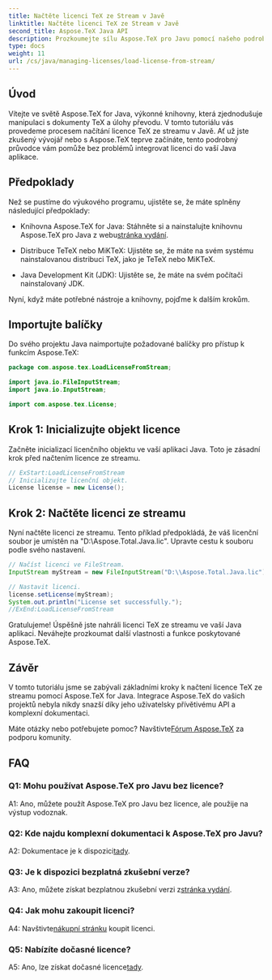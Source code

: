```yaml
---
title: Načtěte licenci TeX ze Stream v Javě
linktitle: Načtěte licenci TeX ze Stream v Javě
second_title: Aspose.TeX Java API
description: Prozkoumejte sílu Aspose.TeX pro Javu pomocí našeho podrobného průvodce načítáním licencí TeX ze streamů. Bezproblémově integrujte manipulaci s dokumenty TeX do svých aplikací Java.
type: docs
weight: 11
url: /cs/java/managing-licenses/load-license-from-stream/
---
```

## Úvod

Vítejte ve světě Aspose.TeX for Java, výkonné knihovny, která zjednodušuje manipulaci s dokumenty TeX a úlohy převodu. V tomto tutoriálu vás provedeme procesem načítání licence TeX ze streamu v Javě. Ať už jste zkušený vývojář nebo s Aspose.TeX teprve začínáte, tento podrobný průvodce vám pomůže bez problémů integrovat licenci do vaší Java aplikace.

## Předpoklady

Než se pustíme do výukového programu, ujistěte se, že máte splněny následující předpoklady:

- Knihovna Aspose.TeX for Java: Stáhněte si a nainstalujte knihovnu Aspose.TeX pro Java z webu[stránka vydání](https://releases.aspose.com/tex/java/).

- Distribuce TeTeX nebo MiKTeX: Ujistěte se, že máte na svém systému nainstalovanou distribuci TeX, jako je TeTeX nebo MiKTeX.

- Java Development Kit (JDK): Ujistěte se, že máte na svém počítači nainstalovaný JDK.

Nyní, když máte potřebné nástroje a knihovny, pojďme k dalším krokům.

## Importujte balíčky

Do svého projektu Java naimportujte požadované balíčky pro přístup k funkcím Aspose.TeX:

```java
package com.aspose.tex.LoadLicenseFromStream;

import java.io.FileInputStream;
import java.io.InputStream;

import com.aspose.tex.License;
```

## Krok 1: Inicializujte objekt licence

Začněte inicializací licenčního objektu ve vaší aplikaci Java. Toto je zásadní krok před načtením licence ze streamu.

```java
// ExStart:LoadLicenseFromStream
// Inicializujte licenční objekt.
License license = new License();
```

## Krok 2: Načtěte licenci ze streamu

Nyní načtěte licenci ze streamu. Tento příklad předpokládá, že váš licenční soubor je umístěn na "D:\\Aspose.Total.Java.lic". Upravte cestu k souboru podle svého nastavení.

```java
// Načíst licenci ve FileStream.
InputStream myStream = new FileInputStream("D:\\Aspose.Total.Java.lic");

// Nastavit licenci.
license.setLicense(myStream);
System.out.println("License set successfully.");
//ExEnd:LoadLicenseFromStream
```

Gratulujeme! Úspěšně jste nahráli licenci TeX ze streamu ve vaší Java aplikaci. Neváhejte prozkoumat další vlastnosti a funkce poskytované Aspose.TeX.

## Závěr

V tomto tutoriálu jsme se zabývali základními kroky k načtení licence TeX ze streamu pomocí Aspose.TeX for Java. Integrace Aspose.TeX do vašich projektů nebyla nikdy snazší díky jeho uživatelsky přívětivému API a komplexní dokumentaci.

 Máte otázky nebo potřebujete pomoc? Navštivte[Fórum Aspose.TeX](https://forum.aspose.com/c/tex/47) za podporu komunity.

## FAQ

### Q1: Mohu používat Aspose.TeX pro Javu bez licence?

A1: Ano, můžete použít Aspose.TeX pro Javu bez licence, ale použije na výstup vodoznak.

### Q2: Kde najdu komplexní dokumentaci k Aspose.TeX pro Javu?

 A2: Dokumentace je k dispozici[tady](https://reference.aspose.com/tex/java/).

### Q3: Je k dispozici bezplatná zkušební verze?

 A3: Ano, můžete získat bezplatnou zkušební verzi z[stránka vydání](https://releases.aspose.com/).

### Q4: Jak mohu zakoupit licenci?

 A4: Navštivte[nákupní stránku](https://purchase.aspose.com/buy) koupit licenci.

### Q5: Nabízíte dočasné licence?

 A5: Ano, lze získat dočasné licence[tady](https://purchase.aspose.com/temporary-license/).